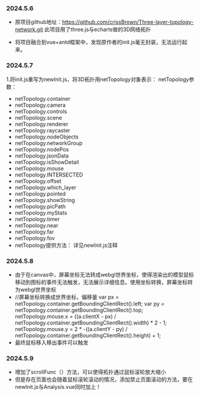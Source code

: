 ### 2024.5.6
- 原项目github地址：https://github.com/crissBrown/Three-layer-topology-network.git
此项目用了three.js与echarts做的3D网络拓扑

- 将项目融合到vue+antd框架中，发现原作者的init.js毫无封装，无法运行起来。

### 2024.5.7
1.将init.js重写为newInit.js，将3D拓扑用netTopology对象表示：
netTopology参数：
- netTopology.container 
- netTopology.camera 
- netTopology.controls
- netTopology.scene
- netTopology.renderer 
- netTopology.raycaster 
- netTopology.nodeObjects 
- netTopology.networkGroup 
- netTopology.nodePos
- netTopology.jsonData
- netTopology.isShowDetail 
- netTopology.mouse 
- netTopology.INTERSECTED 
- netTopology.offset 
- netTopology.which_layer
- netTopology.pointed 
- netTopology.showString 
- netTopology.picPath 
- netTopology.myStats 
- netTopology.timer 
- netTopology.near 
- netTopology.far 
- netTopology.fov
- netTopology提供方法： 详见newInit.js注释

### 2024.5.8
- 由于在canvas中，屏幕坐标无法转成webgl世界坐标，使得渲染出的模型鼠标移动到图标的事件无法触发，无法展示详细信息。使用坐标转换，屏幕坐标转为webgl世界坐标
-   //屏幕坐标转换成世界坐标，偏移量
    var px = netTopology.container.getBoundingClientRect().left;
    var py = netTopology.container.getBoundingClientRect().top;
    netTopology.mouse.x = ((a.clientX - px) / netTopology.container.getBoundingClientRect().width) * 2 - 1;
    netTopology.mouse.y = 2 * -((a.clientY - py) / netTopology.container.getBoundingClientRect().height) + 1;
- 最终鼠标移入移出事件可以触发

### 2024.5.9
- 增加了scrollFunc（）方法，可以使得拓扑通过鼠标滚轮放大缩小
- 但是存在页面也会随着鼠标滚轮滚动的情况，添加禁止页面滚动的方法，要在newInit.js与Analysis.vue同时加上！
